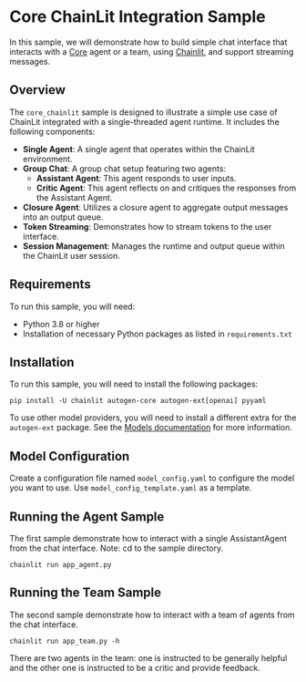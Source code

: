 # Core ChainLit Integration Sample

In this sample, we will demonstrate how to build simple chat interface that
interacts with a [Core](https://microsoft.github.io/autogen/stable/user-guide/core-user-guide/index.html)
agent or a team, using [Chainlit](https://github.com/Chainlit/chainlit),
and support streaming messages.

## Overview

The `core_chainlit` sample is designed to illustrate a simple use case of ChainLit integrated with a single-threaded agent runtime. It includes the following components:

- **Single Agent**: A single agent that operates within the ChainLit environment.
- **Group Chat**: A group chat setup featuring two agents:
  - **Assistant Agent**: This agent responds to user inputs.
  - **Critic Agent**: This agent reflects on and critiques the responses from the Assistant Agent.
- **Closure Agent**: Utilizes a closure agent to aggregate output messages into an output queue.
- **Token Streaming**: Demonstrates how to stream tokens to the user interface.
- **Session Management**: Manages the runtime and output queue within the ChainLit user session.

## Requirements

To run this sample, you will need:
- Python 3.8 or higher
- Installation of necessary Python packages as listed in `requirements.txt`

## Installation

To run this sample, you will need to install the following packages:

```shell 
pip install -U chainlit autogen-core autogen-ext[openai] pyyaml
```

To use other model providers, you will need to install a different extra
for the `autogen-ext` package.
See the [Models documentation](https://microsoft.github.io/autogen/stable/user-guide/agentchat-user-guide/tutorial/models.html) for more information.

## Model Configuration

Create a configuration file named `model_config.yaml` to configure the model
you want to use. Use `model_config_template.yaml` as a template.


## Running the Agent Sample

The first sample demonstrate how to interact with a single AssistantAgent
from the chat interface.
Note: cd to the sample directory.

```shell
chainlit run app_agent.py
```

## Running the Team Sample

The second sample demonstrate how to interact with a team of agents from the
chat interface.

```shell
chainlit run app_team.py -h
```

There are two agents in the team: one is instructed to be generally helpful
and the other one is instructed to be a critic and provide feedback. 